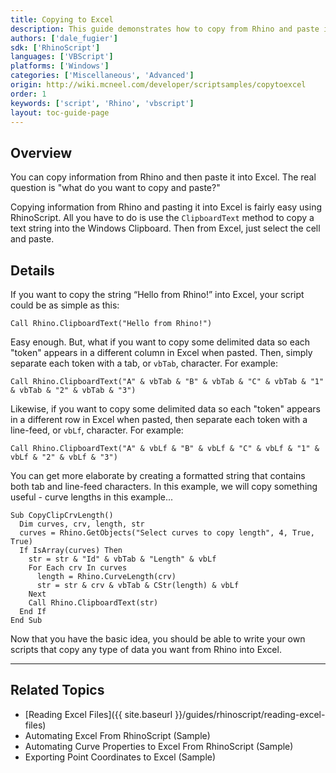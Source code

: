 ```yaml
---
title: Copying to Excel
description: This guide demonstrates how to copy from Rhino and paste into Microsoft Excel using RhinoScript.
authors: ['dale_fugier']
sdk: ['RhinoScript']
languages: ['VBScript']
platforms: ['Windows']
categories: ['Miscellaneous', 'Advanced']
origin: http://wiki.mcneel.com/developer/scriptsamples/copytoexcel
order: 1
keywords: ['script', 'Rhino', 'vbscript']
layout: toc-guide-page
---
```


 
## Overview

You can copy information from Rhino and then paste it into Excel.  The real question is "what do you want to copy and paste?"

Copying information from Rhino and pasting it into Excel is fairly easy using RhinoScript.  All you have to do is use the `ClipboardText` method to copy a text string into the Windows Clipboard.  Then from Excel, just select the cell and paste.

## Details

If you want to copy the string “Hello from Rhino!” into Excel, your script could be as simple as this:

```vbnet
Call Rhino.ClipboardText("Hello from Rhino!")
```

Easy enough. But, what if you want to copy some delimited data so each "token" appears in a different column in Excel when pasted. Then, simply separate each token with a tab, or `vbTab`, character. For example:

```vbnet
Call Rhino.ClipboardText("A" & vbTab & "B" & vbTab & "C" & vbTab & "1" & vbTab & "2" & vbTab & "3")
```

Likewise, if you want to copy some delimited data so each "token" appears in a different row in Excel when pasted, then separate each token with a line-feed, or `vbLf`, character. For example:

```vbnet
Call Rhino.ClipboardText("A" & vbLf & "B" & vbLf & "C" & vbLf & "1" & vbLf & "2" & vbLf & "3")
```

You can get more elaborate by creating a formatted string that contains both tab and line-feed characters. In this example, we will copy something useful - curve lengths in this example...

```vbnet
Sub CopyClipCrvLength()
  Dim curves, crv, length, str
  curves = Rhino.GetObjects("Select curves to copy length", 4, True, True)
  If IsArray(curves) Then
    str = str & "Id" & vbTab & "Length" & vbLf
    For Each crv In curves
      length = Rhino.CurveLength(crv)
      str = str & crv & vbTab & CStr(length) & vbLf
    Next
    Call Rhino.ClipboardText(str)
  End If    
End Sub
```

Now that you have the basic idea, you should be able to write your own scripts that copy any type of data you want from Rhino into Excel.

---

## Related Topics

- [Reading Excel Files]({{ site.baseurl }}/guides/rhinoscript/reading-excel-files)
- Automating Excel From RhinoScript (Sample)
- Automating Curve Properties to Excel From RhinoScript (Sample)
- Exporting Point Coordinates to Excel (Sample)
